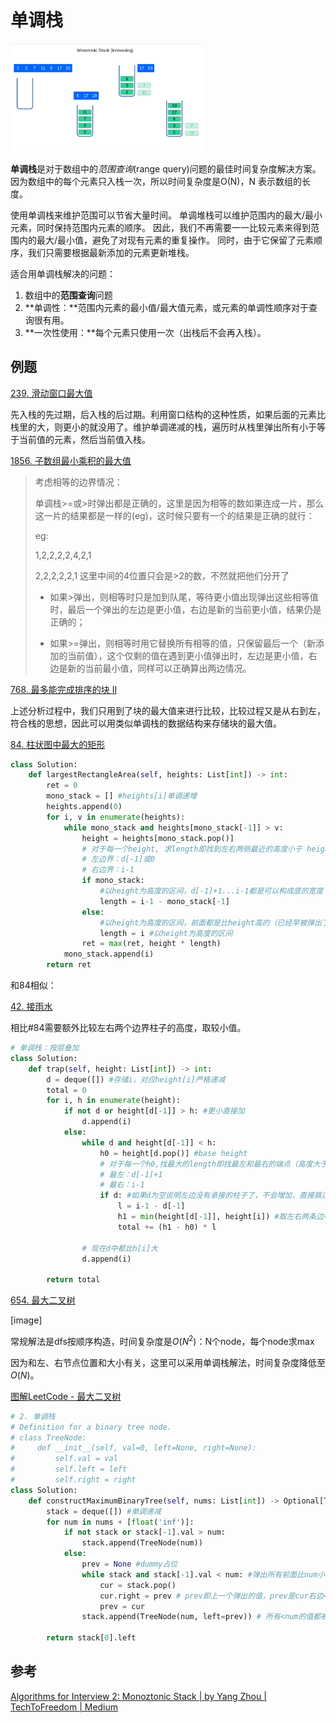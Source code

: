 # 单调栈

<img src="monotonic_stack.assets/FCEzSnnUYAIt42h.png" alt="Monotonic Stack" style="zoom:30%;" />

**单调栈**是对于数组中的*范围查询*(range query)问题的最佳时间复杂度解决方案。 因为数组中的每个元素只入栈一次，所以时间复杂度是O(N)，N 表示数组的长度。

使用单调栈来维护范围可以节省大量时间。 单调堆栈可以维护范围内的最大/最小元素，同时保持范围内元素的顺序。 因此，我们不再需要一一比较元素来得到范围内的最大/最小值，避免了对现有元素的重复操作。 同时，由于它保留了元素顺序，我们只需要根据最新添加的元素更新堆栈。	

适合用单调栈解决的问题：

1. 数组中的**范围查询**问题
2. **单调性：**范围内元素的最小值/最大值元素，或元素的单调性顺序对于查询很有用。
3. **一次性使用：**每个元素只使用一次（出栈后不会再入栈）。

## 例题

 [239. 滑动窗口最大值](https://leetcode.cn/problems/sliding-window-maximum/) 

先入栈的先过期，后入栈的后过期。利用窗口结构的这种性质，如果后面的元素比栈里的大，则更小的就没用了。维护单调递减的栈，遍历时从栈里弹出所有小于等于当前值的元素，然后当前值入栈。

 [1856. 子数组最小乘积的最大值](https://leetcode.cn/problems/maximum-subarray-min-product/) 

>  考虑相等的边界情况：
>
> 单调栈>=或>时弹出都是正确的，这里是因为相等的数如果连成一片，那么这一片的结果都是一样的(eg)，这时候只要有一个的结果是正确的就行：
>
> eg:
>
> 1,2,2,2,2,4,2,1
>
> 2,2,2,2,2,1 这里中间的4位置只会是>2的数，不然就把他们分开了
>
> - 如果>弹出，则相等时只是加到队尾，等待更小值出现弹出这些相等值时，最后一个弹出的左边是更小值，右边是新的当前更小值，结果仍是正确的；
>
> - 如果>=弹出，则相等时用它替换所有相等的值，只保留最后一个（新添加的当前值），这个仅剩的值在遇到更小值弹出时，左边是更小值，右边是新的当前最小值，同样可以正确算出两边情况。
>

 [768. 最多能完成排序的块 II](https://leetcode.cn/problems/max-chunks-to-make-sorted-ii/) 

上述分析过程中，我们只用到了块的最大值来进行比较，比较过程又是从右到左，符合栈的思想，因此可以用类似单调栈的数据结构来存储块的最大值。

 [84. 柱状图中最大的矩形](https://leetcode.cn/problems/largest-rectangle-in-histogram/) 

```python
class Solution:
    def largestRectangleArea(self, heights: List[int]) -> int:
        ret = 0
        mono_stack = [] #heights[i]单调递增
        heights.append(0)
        for i, v in enumerate(heights):
            while mono_stack and heights[mono_stack[-1]] > v:
                height = heights[mono_stack.pop()]
                # 对于每一个height, 求length即找到左右两侧最近的高度小于 height 的柱子
                # 左边界：d[-1]或0
                # 右边界：i-1
                if mono_stack: 
                  	#以height为高度的区间，d[-1]+1...i-1都是可以构成底的宽度
                    length = i-1 - mono_stack[-1] 
                else:
                  	#以height为高度的区间，前面都是比height高的（已经早被弹出了），0...i-1都是可以构成底的宽度
                    length = i #以height为高度的区间
                ret = max(ret, height * length)
            mono_stack.append(i)
        return ret
```

和84相似：

 [42. 接雨水](https://leetcode.cn/problems/trapping-rain-water/) 

相比#84需要额外比较左右两个边界柱子的高度，取较小值。

```python
# 单调栈：按层叠加
class Solution:
    def trap(self, height: List[int]) -> int:
        d = deque([]) #存储i，对应height[i]严格递减
        total = 0
        for i, h in enumerate(height):
            if not d or height[d[-1]] > h: #更小直接加
                d.append(i)
            else:
                while d and height[d[-1]] < h:
                    h0 = height[d.pop()] #base height
                    # 对于每一个h0,找最大的length即找最左和最右的端点（高度大于h0的柱子）
                    # 最左：d[-1]+1
                    # 最右：i-1
                    if d: #如果d为空说明左边没有承接的柱子了，不会增加，直接跳过
                        l = i-1 - d[-1]
                        h1 = min(height[d[-1]], height[i]) #取左右两条边中更短的
                        total += (h1 - h0) * l
                
                # 现在d中都比h[i]大
                d.append(i)
                
        return total
```

 [654. 最大二叉树](https://leetcode.cn/problems/maximum-binary-tree/) 

[image]

常规解法是dfs按顺序构造，时间复杂度是$O(N^2)$：N个node，每个node求max

因为和左、右节点位置和大小有关，这里可以采用单调栈解法，时间复杂度降低至$O(N)$。 

[图解LeetCode - 最大二叉树](https://leetcode.cn/problems/maximum-binary-tree/solution/zhua-wa-mou-si-by-muse-77-myd7/) 

```python
# 2. 单调栈
# Definition for a binary tree node.
# class TreeNode:
#     def __init__(self, val=0, left=None, right=None):
#         self.val = val
#         self.left = left
#         self.right = right
class Solution:
    def constructMaximumBinaryTree(self, nums: List[int]) -> Optional[TreeNode]:
        stack = deque([]) #单调递减
        for num in nums + [float('inf')]:
            if not stack or stack[-1].val > num:
                stack.append(TreeNode(num))
            else:
                prev = None #dummy占位
                while stack and stack[-1].val < num: #弹出所有前面比num小的值
                    cur = stack.pop()
                    cur.right = prev # prev即上一个弹出的值，prev是cur右边<cur的最大值，所有更小值已经被弹出了，根据定义cur.right = prev
                    prev = cur
                stack.append(TreeNode(num, left=prev)) # 所有<num的值都被弹出了，现在prev是num左边>num的最小值，根据定义num.left = prev

        return stack[0].left
```

## 参考

 [Algorithms for Interview 2: Monoztonic Stack | by Yang Zhou | TechToFreedom | Medium](https://medium.com/techtofreedom/algorithms-for-interview-2-monotonic-stack-462251689da8) 
